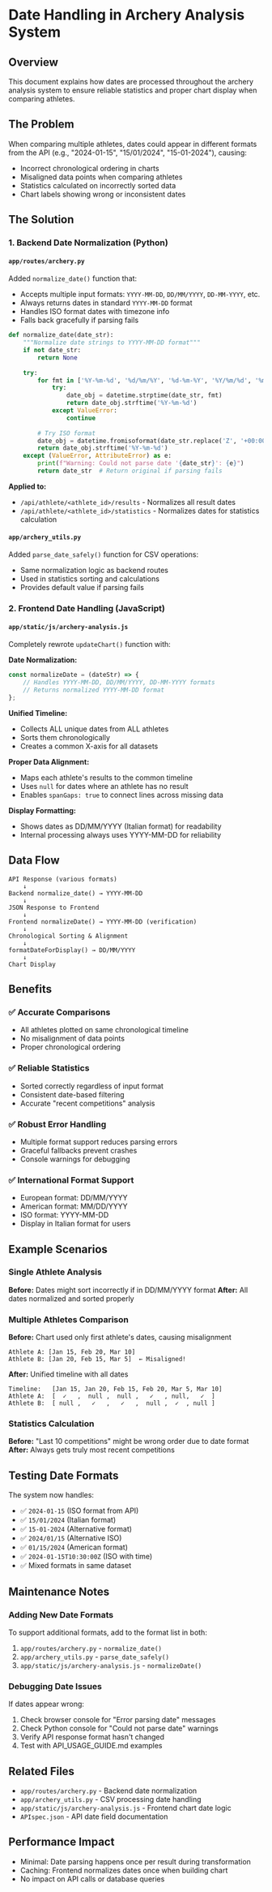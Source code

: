 # Date Handling in Archery Analysis System

## Overview
This document explains how dates are processed throughout the archery analysis system to ensure reliable statistics and proper chart display when comparing athletes.

## The Problem
When comparing multiple athletes, dates could appear in different formats from the API (e.g., "2024-01-15", "15/01/2024", "15-01-2024"), causing:
- Incorrect chronological ordering in charts
- Misaligned data points when comparing athletes
- Statistics calculated on incorrectly sorted data
- Chart labels showing wrong or inconsistent dates

## The Solution

### 1. Backend Date Normalization (Python)

#### `app/routes/archery.py`
Added `normalize_date()` function that:
- Accepts multiple input formats: `YYYY-MM-DD`, `DD/MM/YYYY`, `DD-MM-YYYY`, etc.
- Always returns dates in standard `YYYY-MM-DD` format
- Handles ISO format dates with timezone info
- Falls back gracefully if parsing fails

```python
def normalize_date(date_str):
    """Normalize date strings to YYYY-MM-DD format"""
    if not date_str:
        return None
    
    try:
        for fmt in ['%Y-%m-%d', '%d/%m/%Y', '%d-%m-%Y', '%Y/%m/%d', '%m/%d/%Y']:
            try:
                date_obj = datetime.strptime(date_str, fmt)
                return date_obj.strftime('%Y-%m-%d')
            except ValueError:
                continue
        
        # Try ISO format
        date_obj = datetime.fromisoformat(date_str.replace('Z', '+00:00'))
        return date_obj.strftime('%Y-%m-%d')
    except (ValueError, AttributeError) as e:
        print(f"Warning: Could not parse date '{date_str}': {e}")
        return date_str  # Return original if parsing fails
```

**Applied to:**
- `/api/athlete/<athlete_id>/results` - Normalizes all result dates
- `/api/athlete/<athlete_id>/statistics` - Normalizes dates for statistics calculation

#### `app/archery_utils.py`
Added `parse_date_safely()` function for CSV operations:
- Same normalization logic as backend routes
- Used in statistics sorting and calculations
- Provides default value if parsing fails

### 2. Frontend Date Handling (JavaScript)

#### `app/static/js/archery-analysis.js`
Completely rewrote `updateChart()` function with:

**Date Normalization:**
```javascript
const normalizeDate = (dateStr) => {
    // Handles YYYY-MM-DD, DD/MM/YYYY, DD-MM-YYYY formats
    // Returns normalized YYYY-MM-DD format
};
```

**Unified Timeline:**
- Collects ALL unique dates from ALL athletes
- Sorts them chronologically
- Creates a common X-axis for all datasets

**Proper Data Alignment:**
- Maps each athlete's results to the common timeline
- Uses `null` for dates where an athlete has no result
- Enables `spanGaps: true` to connect lines across missing data

**Display Formatting:**
- Shows dates as DD/MM/YYYY (Italian format) for readability
- Internal processing always uses YYYY-MM-DD for reliability

## Data Flow

```
API Response (various formats)
    ↓
Backend normalize_date() → YYYY-MM-DD
    ↓
JSON Response to Frontend
    ↓
Frontend normalizeDate() → YYYY-MM-DD (verification)
    ↓
Chronological Sorting & Alignment
    ↓
formatDateForDisplay() → DD/MM/YYYY
    ↓
Chart Display
```

## Benefits

### ✅ Accurate Comparisons
- All athletes plotted on same chronological timeline
- No misalignment of data points
- Proper chronological ordering

### ✅ Reliable Statistics
- Sorted correctly regardless of input format
- Consistent date-based filtering
- Accurate "recent competitions" analysis

### ✅ Robust Error Handling
- Multiple format support reduces parsing errors
- Graceful fallbacks prevent crashes
- Console warnings for debugging

### ✅ International Format Support
- European format: DD/MM/YYYY
- American format: MM/DD/YYYY
- ISO format: YYYY-MM-DD
- Display in Italian format for users

## Example Scenarios

### Single Athlete Analysis
**Before:** Dates might sort incorrectly if in DD/MM/YYYY format
**After:** All dates normalized and sorted properly

### Multiple Athletes Comparison
**Before:** Chart used only first athlete's dates, causing misalignment
```
Athlete A: [Jan 15, Feb 20, Mar 10]
Athlete B: [Jan 20, Feb 15, Mar 5]  ← Misaligned!
```

**After:** Unified timeline with all dates
```
Timeline:   [Jan 15, Jan 20, Feb 15, Feb 20, Mar 5, Mar 10]
Athlete A:  [  ✓   ,  null ,  null ,   ✓   , null,   ✓  ]
Athlete B:  [ null ,   ✓   ,   ✓   ,  null ,  ✓  , null ]
```

### Statistics Calculation
**Before:** "Last 10 competitions" might be wrong order due to date format
**After:** Always gets truly most recent competitions

## Testing Date Formats

The system now handles:
- ✅ `2024-01-15` (ISO format from API)
- ✅ `15/01/2024` (Italian format)
- ✅ `15-01-2024` (Alternative format)
- ✅ `2024/01/15` (Alternative ISO)
- ✅ `01/15/2024` (American format)
- ✅ `2024-01-15T10:30:00Z` (ISO with time)
- ✅ Mixed formats in same dataset

## Maintenance Notes

### Adding New Date Formats
To support additional formats, add to the format list in both:
1. `app/routes/archery.py` - `normalize_date()`
2. `app/archery_utils.py` - `parse_date_safely()`
3. `app/static/js/archery-analysis.js` - `normalizeDate()`

### Debugging Date Issues
If dates appear wrong:
1. Check browser console for "Error parsing date" messages
2. Check Python console for "Could not parse date" warnings
3. Verify API response format hasn't changed
4. Test with API_USAGE_GUIDE.md examples

## Related Files
- `app/routes/archery.py` - Backend date normalization
- `app/archery_utils.py` - CSV processing date handling
- `app/static/js/archery-analysis.js` - Frontend chart date logic
- `APIspec.json` - API date field documentation

## Performance Impact
- Minimal: Date parsing happens once per result during transformation
- Caching: Frontend normalizes dates once when building chart
- No impact on API calls or database queries

